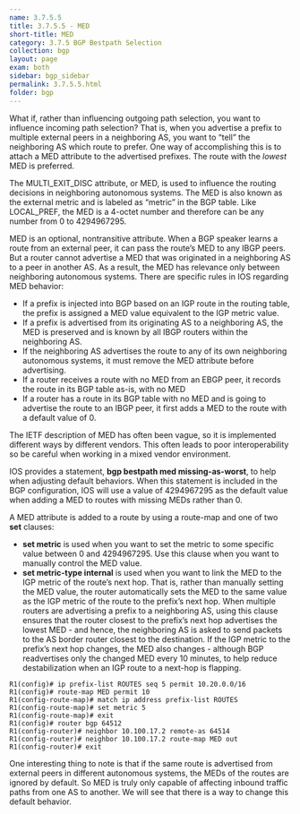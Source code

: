 ```yaml
---
name: 3.7.5.5
title: 3.7.5.5 - MED
short-title: MED
category: 3.7.5 BGP Bestpath Selection
collection: bgp
layout: page
exam: both
sidebar: bgp_sidebar
permalink: 3.7.5.5.html
folder: bgp
---
```

What if, rather than influencing outgoing path selection, you want to influence incoming path selection? That is, when you advertise a prefix to multiple external peers in a neighboring AS, you want to “tell” the neighboring AS which route to prefer. One way of accomplishing this is to attach a MED attribute to the advertised prefixes. The route with the *lowest* MED is preferred.

The MULTI_EXIT_DISC attribute, or MED, is used to influence the routing decisions in neighboring autonomous systems. The MED is also known as the external metric and is labeled as “metric” in the BGP table. Like LOCAL_PREF, the MED is a 4-octet number and therefore can be any number from 0 to 4294967295.

MED is an optional, nontransitive attribute. When a BGP speaker learns a route from an external peer, it can pass the route’s MED to any IBGP peers. But a router cannot advertise a MED that was originated in a neighboring AS to a peer in another AS. As a result, the MED has relevance only between neighboring autonomous systems. There are specific rules in IOS regarding MED behavior:
- If a prefix is injected into BGP based on an IGP route in the routing table, the prefix is assigned a MED value equivalent to the IGP metric value.
- If a prefix is advertised from its originating AS to a neighboring AS, the MED is preserved and is known by all IBGP routers within the neighboring AS.
- If the neighboring AS advertises the route to any of its own neighboring autonomous systems, it must remove the MED attribute before advertising.
- If a router receives a route with no MED from an EBGP peer, it records the route in its BGP table as-is, with no MED
- If a router has a route in its BGP table with no MED and is going to advertise the route to an IBGP peer, it first adds a MED to the route with a default value of 0.

The IETF description of MED has often been vague, so it is implemented different ways by different vendors. This often leads to poor interoperability so be careful when working in a mixed vendor environment.

IOS provides a statement, **bgp bestpath med missing-as-worst**, to help when adjusting default behaviors. When this statement is included in the BGP configuration, IOS will use a value of 4294967295 as the default value when adding a MED to routes with missing MEDs rather than 0.

A MED attribute is added to a route by using a route-map and one of two **set** clauses:
- **set metric** is used when you want to set the metric to some specific value between 0 and 4294967295. Use this clause when you want to manually control the MED value.
- **set metric-type internal** is used when you want to link the MED to the IGP metric of the route’s next hop. That is, rather than manually setting the MED value, the router automatically sets the MED to the same value as the IGP metric of the route to the prefix’s next hop. When multiple routers are advertising a prefix to a neighboring AS, using this clause ensures that the router closest to the prefix’s next hop advertises the lowest MED - and hence, the neighboring AS is asked to send packets to the AS border router closest to the destination. If the IGP metric to the prefix’s next hop changes, the MED also changes - although BGP readvertises only the changed MED every 10 minutes, to help reduce destabilization when an IGP route to a next-hop is flapping.
```
R1(config)# ip prefix-list ROUTES seq 5 permit 10.20.0.0/16
R1(config)# route-map MED permit 10
R1(config-route-map)# match ip address prefix-list ROUTES
R1(config-route-map)# set metric 5
R1(config-route-map)# exit
R1(config)# router bgp 64512
R1(config-router)# neighbor 10.100.17.2 remote-as 64514
R1(config-router)# neighbor 10.100.17.2 route-map MED out
R1(config-router)# exit
```
One interesting thing to note is that if the same route is advertised from external peers in different autonomous systems, the MEDs of the routes are ignored by default. So MED is truly only capable of affecting inbound traffic paths from one AS to another. We will see that there is a way to change this default behavior. 
